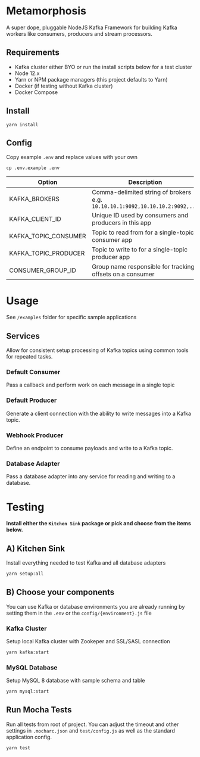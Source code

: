 # Metamorphosis

A super dope, pluggable NodeJS Kafka Framework for building Kafka workers like consumers, producers and stream processors.

## Requirements

-   Kafka cluster either BYO or run the install scripts below for a test cluster
-   Node 12.x
-   Yarn or NPM package managers (this project defaults to Yarn)
-   Docker (if testing without Kafka cluster)
-   Docker Compose

## Install

```
yarn install
```

## Config

Copy example `.env` and replace values with your own

```
cp .env.example .env
```

| Option               | Description                                                                  | Default                      |
| -------------------- | ---------------------------------------------------------------------------- | ---------------------------- |
| KAFKA_BROKERS        | Comma-delimited string of brokers e.g. `10.10.10.1:9092,10.10.10.2:9092,...` | localhost:9092               |
| KAFKA_CLIENT_ID      | Unique ID used by consumers and producers in this app                        | metamorphosis                |
| KAFKA_TOPIC_CONSUMER | Topic to read from for a single-topic consumer app                           | metamorphosis.test           |
| KAFKA_TOPIC_PRODUCER | Topic to write to for a single-topic producer app                            | metamorphosis.test           |
| CONSUMER_GROUP_ID    | Group name responsible for tracking offsets on a consumer                    | metamorphosis-consumer-group |

# Usage

See `/examples` folder for specific sample applications

## Services

Allow for consistent setup processing of Kafka topics using common tools for repeated tasks.

### Default Consumer

Pass a callback and perform work on each message in a single topic

### Default Producer

Generate a client connection with the ability to write messages into a Kafka topic.

### Webhook Producer

Define an endpoint to consume payloads and write to a Kafka topic.

### Database Adapter

Pass a database adapter into any service for reading and writing to a database.

# Testing

**Install either the `Kitchen Sink` package or pick and choose from the items below.**

## A) Kitchen Sink

Install everything needed to test Kafka and all database adapters

```sh
yarn setup:all
```

## B) Choose your components

You can use Kafka or database environments you are already running by setting them in the `.env` or the `config/{environment}.js` file

### Kafka Cluster

Setup local Kafka cluster with Zookeper and SSL/SASL connection

```sh
yarn kafka:start
```

### MySQL Database

Setup MySQL 8 database with sample schema and table

```sh
yarn mysql:start
```

## Run Mocha Tests

Run all tests from root of project. You can adjust the timeout and other settings in `.mocharc.json` and `test/config.js` as well as the standard application config.

```sh
yarn test
```
